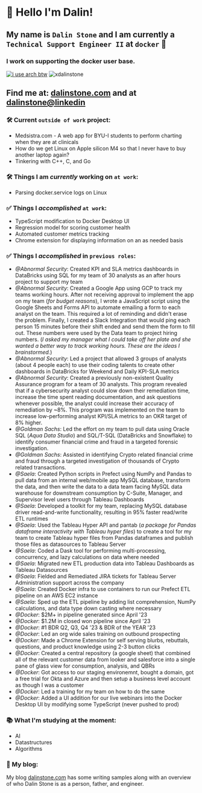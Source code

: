 # 👋 Hello I'm Dalin!

## My name is `Dalin Stone` and I am currently a `Technical Support Engineer II` at `docker` 🐋
### I work on supporting the docker user base.

[![i use arch btw](https://img.shields.io/badge/i%20use%20arch-btw-blue?style=for-the-badge&logo=archlinux&color=%231793D1)](https://wiki.archlinux.org/title/Installation_guide) ![xdalinstone](https://img.shields.io/badge/xdalinstone-blue?style=for-the-badge&logo=x&color=%23000000)

## Find me at: [dalinstone.com](https://dalinstone.com) and at [dalinstone@linkedin](https://www.linkedin.com/in/dalinstone/)

### 🛠️ Current `outside of work` project:
- Medsistra.com - A web app for BYU-I students to perform charting when they are at clinicals
- How do we get Linux on Apple silicon M4 so that I never have to buy another laptop again?
- Tinkering with C++, C, and Go

### 🛠️ Things I am *currently* working on `at work`:
- Parsing docker.service logs on Linux

### ✅ Things I *accomplished* `at work`:
- TypeScript modification to Docker Desktop UI
- Regression model for scoring customer health
- Automated customer metrics tracking
- Chrome extension for displaying information on an as needed basis

### ✅ Things I *accomplished* in `previous roles`:
- *@Abnormal Security*: Created KPI and SLA metrics dashboards in DataBricks using SQL for my team of 30 analysts as an after hours project to support my team
- *@Abnormal Security*: Created a Google App using GCP to track my teams working hours. After not receiving approval to implement the app on my team (*for budget reasons*), I wrote a JavaScript script using the Google Sheets and Forms API to automate emailing a form to each analyst on the team. This required a lot of reminding and didn't erase the problem. Finally, I created a Slack Integration that would ping each person 15 minutes before their shift ended and send them the form to fill out. These numbers were used by the Data team to project hiring numbers. (*I asked my manager what I could take off her plate and she wanted a better way to track working hours. These are the ideas I brainstormed.*)
- *@Abnormal Security*: Led a project that allowed 3 groups of analysts (about 4 people each) to use their coding talents to create other dashboards in DataBricks for Weekend and Daily KPI-SLA metrics
- *@Abnormal Security*: Created a previously non-existent Quality Assurance program for a team of 30 analysts. This program revealed that if a cybersecurity analyst could slow down their remediation time, increase the time spent reading documentation, and ask questions whenever possible, the analyst could increase their accuracy of remediation by ~8%. This program was implemented on the team to increase low-performing analyst KPI/SLA metrics to an OKR target of 8% higher.
- *@Goldman Sachs*: Led the effort on my team to pull data using Oracle SQL (*Aqua Data Studio*) and SQL/T-SQL (DataBricks and Snowflake) to identify consumer financial crime and fraud in a targeted forensic investigation. 
- *@Goldman Sachs*: Assisted in identifying Crypto related financial crime and fraud through a targeted investigation of thousands of Crypto related transactions.
- *@Saela*: Created Python scripts in Prefect using NumPy and Pandas to pull data from an internal web/mobile app MySQL database, transform the data, and then write the data to a data team facing MySQL data warehouse for downstream consumption by C-Suite, Manager, and Supervisor level users through Tableau Dashboards
- *@Saela*: Developed a toolkit for my team, replacing MySQL database driver read-and-write functionality, resulting in 95% faster read/write ETL runtimes
- *@Saela*: Used the Tableau Hyper API and pantab (*a package for Pandas dataframe interactivity with Tableau hyper files*) to create a tool for my team to create Tableau hyper files from Pandas dataframes and publish those files as datasources to Tableau Server
- *@Saela*: Coded a Dask tool for performing multi-processing, concurrency, and lazy calculations on data where needed
- *@Saela*: Migrated new ETL production data into Tableau Dashboards as Tableau Datasources
- *@Saela*: Fielded and Remediated JIRA tickets for Tableau Server Administration support across the company
- *@Saela*: Created Docker infra to use containers to run our Prefect ETL pipeline on an AWS EC2 instance
- *@Saela*: Sped up the ETL pipeline by adding list comprehension, NumPy calculations, and data type down casting where necessary
- *@Docker*: $2M+ in pipeline generated since April '23
- *@Docker*: $1.2M in closed won pipeline since April '23
- *@Docker*: #1 BDR Q2, Q3, Q4 '23 & BDR of the YEAR '23
- *@Docker*: Led an org wide sales training on outbound prospecting
- *@Docker*: Made a Chrome Extension for self serving blurbs, rebuttals, questions, and product knowledge using 2-3 button clicks
- *@Docker*: Created a central repository (a google sheet) that combined all of the relevant customer data from looker and salesforce into a single pane of glass view for consumption, analysis, and QBRs
- *@Docker*: Got access to our staging environemnt, bought a domain, got a free trial for Okta and Azure and then setup a business level account as though I was a customer
- *@Docker*: Led a training for my team on how to do the same
- *@Docker*: Added a UI addition for our live webinars into the Docker Desktop UI by modifying some TypeScript (never pushed to prod)

### 📚 What I'm studying at the moment:
- AI
- Datastructures
- Algorithms

### 📝 My blog:
My blog [dalinstone.com](https://dalinstone.com) has some writing samples along with an overview of who Dalin Stone is as a person, father, and engineer.

